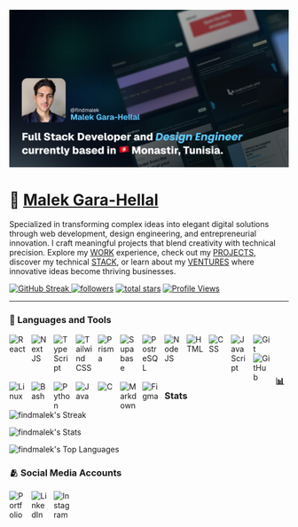 ![](github.png)

# 💫 [Malek Gara-Hellal](https://www.findmalek.com)

Specialized in transforming complex ideas into elegant digital solutions through web development, design engineering, and entrepreneurial innovation. I craft meaningful projects that blend creativity with technical precision. Explore my <a href="https://www.findmalek.com/work">WORK</a> experience, check out my <a href="https://www.findmalek.com/projects">PROJECTS</a>, discover my technical <a href="https://www.findmalek.com/stack">STACK</a>, or learn about my <a href="https://www.findmalek.com/about#overview">VENTURES</a> where innovative ideas become thriving businesses.

   <p align="left">
      <a href="https://github.com/FindMalek">
         <img alt="GitHub Streak" title="Check out my GitHub Streak" src="https://custom-icon-badges.demolab.com/badge/dynamic/json?logo=fire&logoColor=white&color=212121&label=streak&query=%24.currentStreak.length&suffix=%20days&url=https%3A%2F%2Fstreak-stats.demolab.com%2F%3Fuser%3Dfindmalek%26type%3Djson&style=for-the-badge&labelColor=181717"/>
      </a>
      <a href="https://github.com/FindMalek?tab=followers">
         <img alt="followers" title="Follow me on Github" src="https://custom-icon-badges.demolab.com/github/followers/FindMalek?color=236ad3&labelColor=1155ba&style=for-the-badge&logo=person-add&label=Follow&logoColor=white"/></a>
      <a href="https://github.com/FindMalek?tab=repositories&sort=stargazers">
         <img alt="total stars" title="Total stars on GitHub" src="https://custom-icon-badges.demolab.com/github/stars/FindMalek?color=C79600&style=for-the-badge&labelColor=C79600&logo=star"/></a>
      <a href="https://github.com/FindMalek">
         <img alt="Profile Views" title="Github Profile Views" src="https://komarev.com/ghpvc/?username=findmalek&color=A5a5a5&style=for-the-badge&label=VIEWS&logo=eye&logoColor=white"/></a>
   </p>

---

### 🧰 Languages and Tools

<img align="left" alt="React" width="30px" style="padding-right:10px;" src="https://skillicons.dev/icons?i=react" />
<img align="left" alt="Next JS" width="30px" style="padding-right:10px;" src="https://skillicons.dev/icons?i=nextjs" />
<img align="left" alt="TypeScript" width="30px" style="padding-right:10px;" src="https://skillicons.dev/icons?i=ts" />
<img align="left" alt="Tailwind CSS" width="30px" style="padding-right:10px;" src="https://skillicons.dev/icons?i=tailwind" />
<img align="left" alt="Prisma" width="30px" style="padding-right:10px;" src="https://skillicons.dev/icons?i=prisma" />
<img align="left" alt="Supabase" width="30px" style="padding-right:10px;" src="https://skillicons.dev/icons?i=supabase" />
<img align="left" alt="PostreSQL" width="30px" style="padding-right:10px;" src="https://skillicons.dev/icons?i=postgres" />
<img align="left" alt="NodeJS" width="30px" style="padding-right:10px;" src="https://skillicons.dev/icons?i=nodejs" />
<img align="left" alt="HTML" width="30px" style="padding-right:10px;" src="https://skillicons.dev/icons?i=html" />
<img align="left" alt="CSS" width="30px" style="padding-right:10px;" src="https://skillicons.dev/icons?i=css" />
<img align="left" alt="JavaScript" width="30px" style="padding-right:10px;" src="https://skillicons.dev/icons?i=js" />
<img align="left" alt="Git" width="30px" style="padding-right:10px;" src="https://skillicons.dev/icons?i=git" />
<img align="left" alt="GitHub" width="30px" style="padding-right:10px;" src="https://skillicons.dev/icons?i=github" />
<img align="left" alt="Linux" width="30px" style="padding-right:10px;" src="https://skillicons.dev/icons?i=linux" />
<img align="left" alt="Bash" width="30px" style="padding-right:10px;" src="https://skillicons.dev/icons?i=bash"/>
<img align="left" alt="Python" width="30px" style="padding-right:10px;" src="https://skillicons.dev/icons?i=py" />
<img align="left" alt="Java" width="30px" style="padding-right:10px;" src="https://skillicons.dev/icons?i=java"/>
<img align="left" alt="C" width="30px" style="padding-right:10px;" src="https://skillicons.dev/icons?i=c"/>
<img align="left" alt="Markdown" width="30px" style="padding-right:10px;" src="https://skillicons.dev/icons?i=md" />
<img align="left" alt="Figma" width="30px" style="padding-right:10px;" src="https://skillicons.dev/icons?i=figma"/>

<br />

<br />

#

### 📊 Stats

![findmalek's Streak](https://github-readme-streak-stats.herokuapp.com/?user=findmalek&theme=prussian&hide_border=false)

![findmalek's Stats](https://github.findmalek.com/api?username=findmalek&theme=prussian&show_icons=true&hide_border=false&count_private=true)

![findmalek's Top Languages](https://github.findmalek.com/api/top-langs/?username=findmalek&theme=prussian&show_icons=true&hide_border=false&layout=compact)

### 🫂 Social Media Accounts

   <a target="_blank" href="https://www.findmalek.com">
   <img align="left" alt="Portfolio" width="30px" style="padding-right:10px;" src="https://skillicons.dev/icons?i=vercel" />
   </a>
   
   <a target="_blank" href="https://www.linkedin.com/in/findmalek">
   <img align="left" alt="LinkedIn" width="30px" style="padding-right:10px;" src="https://skillicons.dev/icons?i=linkedin" />
   </a>

   <a target="_blank" href="https://www.instagram.com/findmalek">
   <img align="left" alt="Instagram" width="30px" style="padding-right:10px;" src="https://skillicons.dev/icons?i=instagram" />
   </a>
